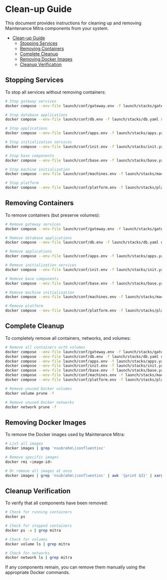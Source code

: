 # Clean-up Guide

This document provides instructions for cleaning up and removing Maintenance Mitra components from your system.

- [Clean-up Guide](#clean-up-guide)
  - [Stopping Services](#stopping-services)
  - [Removing Containers](#removing-containers)
  - [Complete Cleanup](#complete-cleanup)
  - [Removing Docker Images](#removing-docker-images)
  - [Cleanup Verification](#cleanup-verification)

## Stopping Services

To stop all services without removing containers:

```bash
# Stop gateway services
docker compose --env-file launch/conf/gateway.env -f launch/stacks/gateway.yaml stop

# Stop database applications
docker compose --env-file launch/conf/db.env -f launch/stacks/db.yaml stop

# Stop applications
docker compose --env-file launch/conf/apps.env -f launch/stacks/apps.yaml stop

# Stop initialization services
docker compose --env-file launch/conf/init.env -f launch/stacks/init.yaml stop

# Stop base components
docker compose --env-file launch/conf/base.env -f launch/stacks/base.yaml stop

# Stop machine initialization
docker compose --env-file launch/conf/machines.env -f launch/stacks/machines.yaml stop

# Stop platform
docker compose --env-file launch/conf/platform.env -f launch/stacks/platform.yaml stop
```

## Removing Containers

To remove containers (but preserve volumes):

```bash
# Remove gateway services
docker compose --env-file launch/conf/gateway.env -f launch/stacks/gateway.yaml down

# Remove database applications
docker compose --env-file launch/conf/db.env -f launch/stacks/db.yaml down

# Remove applications
docker compose --env-file launch/conf/apps.env -f launch/stacks/apps.yaml down

# Remove initialization services
docker compose --env-file launch/conf/init.env -f launch/stacks/init.yaml down

# Remove base components
docker compose --env-file launch/conf/base.env -f launch/stacks/base.yaml down

# Remove machine initialization
docker compose --env-file launch/conf/machines.env -f launch/stacks/machines.yaml down

# Remove platform
docker compose --env-file launch/conf/platform.env -f launch/stacks/platform.yaml down
```

## Complete Cleanup

To completely remove all containers, networks, and volumes:

```bash
# Remove all containers with volumes
docker compose --env-file launch/conf/gateway.env -f launch/stacks/gateway.yaml down -v
docker compose --env-file launch/conf/db.env -f launch/stacks/db.yaml down -v
docker compose --env-file launch/conf/apps.env -f launch/stacks/apps.yaml down -v
docker compose --env-file launch/conf/init.env -f launch/stacks/init.yaml down -v
docker compose --env-file launch/conf/base.env -f launch/stacks/base.yaml down -v
docker compose --env-file launch/conf/machines.env -f launch/stacks/machines.yaml down -v
docker compose --env-file launch/conf/platform.env -f launch/stacks/platform.yaml down -v

# Remove unused Docker volumes
docker volume prune -f

# Remove unused Docker networks
docker network prune -f
```

## Removing Docker Images

To remove the Docker images used by Maintenance Mitra:

```bash
# List all images
docker images | grep 'nsubrahm\|confluentinc'

# Remove specific images
docker rmi <image-id>

# Or remove all images at once
docker images | grep 'nsubrahm\|confluentinc' | awk '{print $3}' | xargs docker rmi
```

## Cleanup Verification

To verify that all components have been removed:

```bash
# Check for running containers
docker ps

# Check for stopped containers
docker ps -a | grep mitra

# Check for volumes
docker volume ls | grep mitra

# Check for networks
docker network ls | grep mitra
```

If any components remain, you can remove them manually using the appropriate Docker commands.
